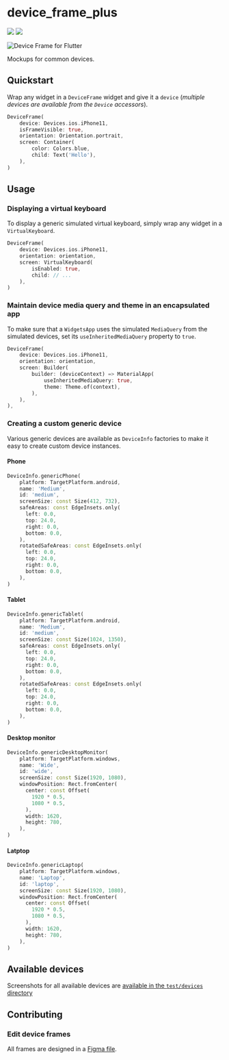 # device_frame_plus

<p>
  <a href="https://pub.dartlang.org/packages/device_frame_plus"><img src="https://img.shields.io/pub/v/device_frame_plus.svg"></a>
  <a href="https://www.buymeacoffee.com/aloisdeniel">
    <img src="https://img.shields.io/badge/$-donate-ff69b4.svg?maxAge=2592000&amp;style=flat">
  </a>
</p>

<p>
  <img src="https://github.com/aloisdeniel/flutter_device_preview/raw/master/device_frame_plus/example/example.gif" alt="Device Frame for Flutter" />
</p>


Mockups for common devices.

## Quickstart

Wrap any widget in a `DeviceFrame` widget and give it a `device` (*multiple devices are available from the `Device` accessors*).

```Dart
DeviceFrame(
    device: Devices.ios.iPhone11,
    isFrameVisible: true,
    orientation: Orientation.portrait,
    screen: Container(
        color: Colors.blue,
        child: Text('Hello'),
    ),
)
```

## Usage

### Displaying a virtual keyboard

To display a generic simulated virtual keyboard, simply wrap any widget in a `VirtualKeyboard`.

```dart
DeviceFrame(
    device: Devices.ios.iPhone11,
    orientation: orientation,
    screen: VirtualKeyboard(
        isEnabled: true,
        child: // ...
    ),
)
```

### Maintain device media query and theme in an encapsulated app

To make sure that a `WidgetsApp` uses the simulated `MediaQuery` from the simulated devices, set its `useInheritedMediaQuery` property to `true`.

```dart
DeviceFrame(
    device: Devices.ios.iPhone11,
    orientation: orientation,
    screen: Builder(
        builder: (deviceContext) => MaterialApp(
            useInheritedMediaQuery: true,
            theme: Theme.of(context),
        ),
    ),
),
```

### Creating a custom generic device

Various generic devices are available as `DeviceInfo` factories to make it easy to create custom device instances.

#### Phone

```dart
DeviceInfo.genericPhone(
    platform: TargetPlatform.android,
    name: 'Medium',
    id: 'medium',
    screenSize: const Size(412, 732),
    safeAreas: const EdgeInsets.only(
      left: 0.0,
      top: 24.0,
      right: 0.0,
      bottom: 0.0,
    ),
    rotatedSafeAreas: const EdgeInsets.only(
      left: 0.0,
      top: 24.0,
      right: 0.0,
      bottom: 0.0,
    ),
)
```

#### Tablet

```dart
DeviceInfo.genericTablet(
    platform: TargetPlatform.android,
    name: 'Medium',
    id: 'medium',
    screenSize: const Size(1024, 1350),
    safeAreas: const EdgeInsets.only(
      left: 0.0,
      top: 24.0,
      right: 0.0,
      bottom: 0.0,
    ),
    rotatedSafeAreas: const EdgeInsets.only(
      left: 0.0,
      top: 24.0,
      right: 0.0,
      bottom: 0.0,
    ),
)
```

#### Desktop monitor

```dart
DeviceInfo.genericDesktopMonitor(
    platform: TargetPlatform.windows,
    name: 'Wide',
    id: 'wide',
    screenSize: const Size(1920, 1080),
    windowPosition: Rect.fromCenter(
      center: const Offset(
        1920 * 0.5,
        1080 * 0.5,
      ),
      width: 1620,
      height: 780,
    ),
)
```

#### Latptop

```dart
DeviceInfo.genericLaptop(
    platform: TargetPlatform.windows,
    name: 'Laptop',
    id: 'laptop',
    screenSize: const Size(1920, 1080),
    windowPosition: Rect.fromCenter(
      center: const Offset(
        1920 * 0.5,
        1080 * 0.5,
      ),
      width: 1620,
      height: 780,
    ),
)
```

## Available devices

Screenshots for all available devices are [available in the `test/devices` directory](https://github.com/aloisdeniel/flutter_device_preview/tree/master/device_frame_plus/test/devices)

## Contributing

### Edit device frames

All frames are designed in a [Figma file](https://www.figma.com/file/WIamxcVDlHvxcCjLvJnwmR/DevicePreview-Frames?node-id=0%3A1).